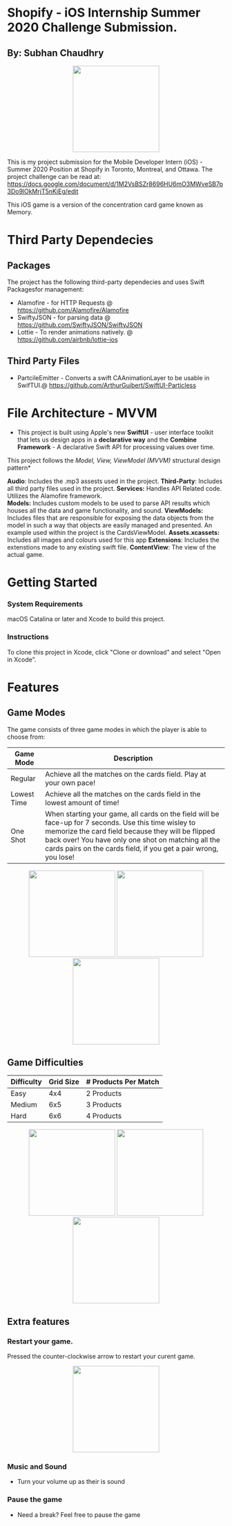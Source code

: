 #  Shopify - iOS Internship Summer 2020 Challenge Submission.
## By: Subhan Chaudhry 

<p float="left" align="center">
    <img src="./Documentation-Folder/test.gif" width="200"/>
</p>

This is my project submission for the Mobile Developer Intern (iOS) - Summer 2020 Position at Shopify in Toronto, Montreal, and Ottawa. The project challenge can be read at: https://docs.google.com/document/d/1M2VsBSZr8696HU6mO3MWveSB7p3Do9lOkMrjT5nKiEg/edit

This iOS game is a version of the concentration card game known as Memory. 

# Third Party Dependecies
## Packages 

The project has the following third-party dependecies and uses Swift Packagesfor management:

* Alamofire - for HTTP Requests @ https://github.com/Alamofire/Alamofire
* SwiftyJSON - for parsing data @ https://github.com/SwiftyJSON/SwiftyJSON
* Lottie - To render animations natively. @ https://github.com/airbnb/lottie-ios

## Third Party Files 
  * PartcileEmitter - Converts a swift CAAnimationLayer to be usable in SwifTUI.@ https://github.com/ArthurGuibert/SwiftUI-Particless
  
# File Architecture - MVVM 

* This project is built using Apple's new **SwiftUI** - user interface toolkit that lets us design apps in a **declarative way** and the **Combine Framework** - A declarative Swift API for processing values over time.

This project follows the *Model, View, ViewModel (MVVM)* structural design pattern*

**Audio**: Includes the .mp3 assests used in the project. 
**Third-Party**: Includes all third party files used in the project. 
**Services:** Handles API Related code. Utilizes the Alamofire framework.  
**Models:**  Includes custom models to be used to parse API results which houses all the data and game functionality,  and sound. 
**ViewModels:** Includes files that are responsible for exposing the data objects from the model in such a way that objects are easily managed and presented. An example used within the project is the CardsViewModel.
**Assets.xcassets:** Includes all images and colours used for this app
**Extensions**: Includes the extenstions made to any existing swift file.
**ContentView**: The view of the actual game. 
  
# Getting Started

### System Requirements
macOS Catalina or later and Xcode to build this project.

### Instructions
To clone this project in Xcode, click "Clone or download" and select "Open in Xcode".

# Features

## Game Modes 

The game consists of three game modes in which the player is able to choose from: 

| Game Mode   | Description                                                                                                                                                                                                                                                                          |
|-------------|--------------------------------------------------------------------------------------------------------------------------------------------------------------------------------------------------------------------------------------------------------------------------------------|
| Regular     | Achieve all the matches on the cards field. Play at your own pace!                                                                                                                                                                                                                   |
| Lowest Time | Achieve all the matches on the cards field in the lowest amount of time!                                                                                                                                                                                                             |
| One Shot    | When starting your game, all cards on the field will be face-up for 7 seconds. Use this time wisley to memorize the card field because they will be flipped back over! You have only one shot on matching all the cards pairs on the cards field, if you get a pair wrong, you lose! |


<p float="left" align="center">
    <img src="./Documentation-Folder/EasyMode.PNG" width="200"/>
    <img src="./Documentation-Folder/MediumMode.PNG" width="200"/>
    <img src="./Documentation-Folder/HardMode.PNG" width="200"/>
</p>

## Game Difficulties


| Difficulty | Grid Size  | # Products Per Match |
|------------|------------|----------------------|
| Easy       | 4x4        | 2 Products           |
| Medium     | 6x5        | 3 Products           |
| Hard       | 6x6        | 4 Products           |


<p float="left" align="center">
    <img src="./Documentation-Folder/EasyMode.PNG" width="200"/>
    <img src="./Documentation-Folder/MediumMode.PNG" width="200"/>
    <img src="./Documentation-Folder/HardMode.PNG" width="200"/>
</p>

## Extra features

### Restart your game.

Pressed the counter-clockwise arrow to restart your curent game. 

<p float="left" align="center">
    <img src="./Documentation-Folder/RestartButton.gif" width="200"/>
</p>

### Music and Sound

* Turn your volume up as their is sound 

### Pause the game

* Need a break? Feel free to pause the game


```
